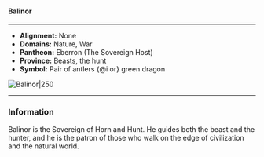 #### Balinor
___

- **Alignment:** None
- **Domains:** Nature, War
- **Pantheon:** Eberron (The Sovereign Host)
- **Province:** Beasts, the hunt
- **Symbol:** Pair of antlers {@i or} green dragon

![Balinor|250](https://5etools-mirror-1.github.io/img/deities/ERLW/The%20Sovereign%20Host.png)
___

### Information

Balinor is the Sovereign of Horn and Hunt. He guides both the beast and the hunter, and he is the patron of those who walk on the edge of civilization and the natural world.
